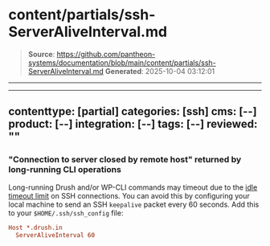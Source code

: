 # content/partials/ssh-ServerAliveInterval.md

> **Source**: https://github.com/pantheon-systems/documentation/blob/main/content/partials/ssh-ServerAliveInterval.md
> **Generated**: 2025-10-04 03:12:01

---

---
contenttype: [partial]
categories: [ssh]
cms: [--]
product: [--]
integration: [--]
tags: [--]
reviewed: ""
---

### "Connection to server closed by remote host" returned by long-running CLI operations
Long-running Drush and/or WP-CLI commands may timeout due to the [idle timeout limit](/timeouts) on SSH connections. You can avoid this by configuring your local machine to send an SSH `keepalive` packet every 60 seconds. Add this to your `$HOME/.ssh/ssh_config` file:

```ini
Host *.drush.in
  ServerAliveInterval 60
```

